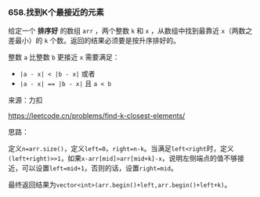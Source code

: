 ### 658.找到K个最接近的元素

给定一个 **排序好** 的数组 `arr` ，两个整数 `k` 和 `x` ，从数组中找到最靠近 `x`（两数之差最小）的 `k` 个数。返回的结果必须要是按升序排好的。

整数 `a` 比整数 `b` 更接近 `x` 需要满足：

- `|a - x| < |b - x|` 或者
- `|a - x| == |b - x|` 且 `a < b`



来源：力扣

https://leetcode.cn/problems/find-k-closest-elements/



思路：

​	定义`n=arr.size()`，定义`left=0`，`right=n-k`。当满足`left<right`时，定义`(left+right)>>1`，如果`x-arr[mid]>arr[mid+k]-x`，说明左侧端点的值不够接近，可以设置`left=mid+1`，否则的话，设置`right=mid`。

​		最终返回结果为`vector<int>(arr.begin()+left,arr.begin()+left+k)`。
